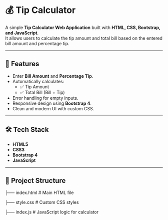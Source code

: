 # 💰 Tip Calculator

A simple **Tip Calculator Web Application** built with **HTML, CSS, Bootstrap, and JavaScript**.  
It allows users to calculate the tip amount and total bill based on the entered bill amount and percentage tip.

---

## 🚀 Features
- Enter **Bill Amount** and **Percentage Tip**.
- Automatically calculates:
  - ✅ Tip Amount  
  - ✅ Total Bill (Bill + Tip)
- Error handling for empty inputs.
- Responsive design using **Bootstrap 4**.
- Clean and modern UI with custom CSS.

---

## 🛠️ Tech Stack
- **HTML5**
- **CSS3**
- **Bootstrap 4**
- **JavaScript**

---

## 📂 Project Structure
├── index.html # Main HTML file

├── style.css # Custom CSS styles

├── index.js # JavaScript logic for calculator

